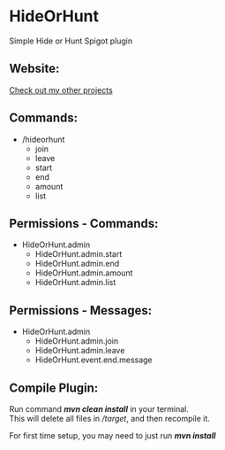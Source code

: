 # HideOrHunt

Simple Hide or Hunt Spigot plugin

## Website: 
[Check out my other projects](https://prisoncore.dev)

## Commands:
* /hideorhunt
  * join
  * leave
  * start
  * end
  * amount
  * list

## Permissions - Commands:
* HideOrHunt.admin
  * HideOrHunt.admin.start
  * HideOrHunt.admin.end
  * HideOrHunt.admin.amount
  * HideOrHunt.admin.list

## Permissions - Messages:
* HideOrHunt.admin
  * HideOrHunt.admin.join
  * HideOrHunt.admin.leave
  * HideOrHunt.event.end.message

## Compile Plugin:

Run command ***mvn clean install*** in your terminal. <br />
This will delete all files in */target*, and then recompile it.

For first time setup, you may need to just run ***mvn install***
